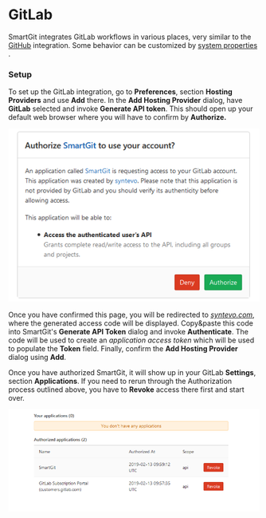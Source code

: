 # GitLab

SmartGit integrates GitLab workflows in various places, very similar to
the [GitHub](GitHub-integration.md#GitHubintegration-github)
integration. Some behavior can be customized by [system properties](System-Properties.md#SystemProperties-properties.bitbucket)
.

### Setup

To set up the GitLab integration, go to **Preferences**, section
**Hosting Providers** and use **Add** there. In the **Add Hosting
Provider** dialog, have **GitLab** selected and invoke **Generate API
token**. This should open up your default web browser where you will
have to confirm by **Authorize.**

**![](attachments/39321714/39321717.png)**

Once you have confirmed this page, you will be redirected to
*[syntevo.com](http://syntevo.com)*, where the generated access code
will be displayed. Copy&paste this code into SmartGit's **Generate API
Token** dialog and invoke **Authenticate**. The code will be used to
create an *application access token* which will be used to populate the
**Token** field. Finally, confirm the **Add Hosting Provider** dialog
using **Add**.



Once you have authorized SmartGit, it will show up in your GitLab
**Settings**, section **Applications**. If you need to rerun through the
Authorization process outlined above, you have to **Revoke** access
there first and start over.

![](attachments/39321714/39321715.png)




